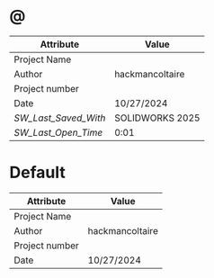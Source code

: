 # @
| Attribute | Value |
| ---  | ---     |
| Project Name |  |
| Author | hackmancoltaire |
| Project number |  |
| Date | 10/27/2024 |
| _SW_Last_Saved_With_ | SOLIDWORKS 2025 |
| _SW_Last_Open_Time_ | 0:01 |
# Default
| Attribute | Value |
| ---  | ---     |
| Project Name |  |
| Author | hackmancoltaire |
| Project number |  |
| Date | 10/27/2024 |
